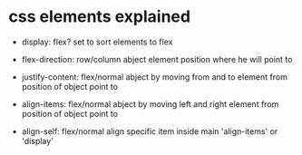 # css elements explained


- display: flex?
set to sort elements to flex

- flex-direction: row/column
abject element position where he will point to

- justify-content: flex/normal
abject by moving from and to element from position of object point to

- align-items: flex/normal
abject by moving left and right element from position of object point to

- align-self: flex/normal
align specific item inside main 'align-items' or 'display'